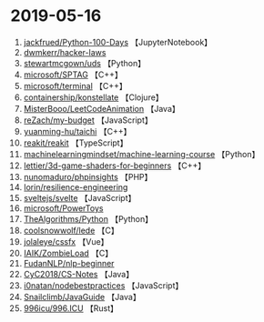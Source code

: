 # 2019-05-16

1. [jackfrued/Python-100-Days](https://github.com/jackfrued/Python-100-Days) 【JupyterNotebook】
2. [dwmkerr/hacker-laws](https://github.com/dwmkerr/hacker-laws) 
3. [stewartmcgown/uds](https://github.com/stewartmcgown/uds) 【Python】
4. [microsoft/SPTAG](https://github.com/microsoft/SPTAG) 【C++】
5. [microsoft/terminal](https://github.com/microsoft/terminal) 【C++】
6. [containership/konstellate](https://github.com/containership/konstellate) 【Clojure】
7. [MisterBooo/LeetCodeAnimation](https://github.com/MisterBooo/LeetCodeAnimation) 【Java】
8. [reZach/my-budget](https://github.com/reZach/my-budget) 【JavaScript】
9. [yuanming-hu/taichi](https://github.com/yuanming-hu/taichi) 【C++】
10. [reakit/reakit](https://github.com/reakit/reakit) 【TypeScript】
11. [machinelearningmindset/machine-learning-course](https://github.com/machinelearningmindset/machine-learning-course) 【Python】
12. [lettier/3d-game-shaders-for-beginners](https://github.com/lettier/3d-game-shaders-for-beginners) 【C++】
13. [nunomaduro/phpinsights](https://github.com/nunomaduro/phpinsights) 【PHP】
14. [lorin/resilience-engineering](https://github.com/lorin/resilience-engineering) 
15. [sveltejs/svelte](https://github.com/sveltejs/svelte) 【JavaScript】
16. [microsoft/PowerToys](https://github.com/microsoft/PowerToys) 
17. [TheAlgorithms/Python](https://github.com/TheAlgorithms/Python) 【Python】
18. [coolsnowwolf/lede](https://github.com/coolsnowwolf/lede) 【C】
19. [jolaleye/cssfx](https://github.com/jolaleye/cssfx) 【Vue】
20. [IAIK/ZombieLoad](https://github.com/IAIK/ZombieLoad) 【C】
21. [FudanNLP/nlp-beginner](https://github.com/FudanNLP/nlp-beginner) 
22. [CyC2018/CS-Notes](https://github.com/CyC2018/CS-Notes) 【Java】
23. [i0natan/nodebestpractices](https://github.com/i0natan/nodebestpractices) 【JavaScript】
24. [Snailclimb/JavaGuide](https://github.com/Snailclimb/JavaGuide) 【Java】
25. [996icu/996.ICU](https://github.com/996icu/996.ICU) 【Rust】
